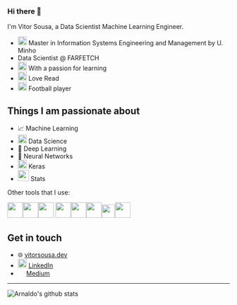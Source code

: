 ### Hi there 👋

I'm Vitor Sousa, a Data Scientist Machine Learning Engineer.

- <img height="20" src="https://upload.wikimedia.org/wikipedia/commons/thumb/e/e4/Minho_University.svg/1200px-Minho_University.svg.png"> Master in Information Systems Engineering and Management by U. Minho
- Data Scientist @ FARFETCH
- <img height="20" src="https://img.icons8.com/ios/452/learning.png"> With a passion for learning
- <img height="20" src="https://cdn0.iconfinder.com/data/icons/interior-and-decor-vol-1-1/512/15-256.png"> Love Read 
- <img height="20" src="http://simpleicon.com/wp-content/uploads/football-256x256.png"> Football player

## Things I am passionate about

- 📈 Machine Learning
- <img height="20" src="https://cdn.iconscout.com/icon/free/png-256/data-science-46-1170621.png"> Data Science
- 🤖 Deep Learning
- 🧠 Neural Networks
- <img height="20" src="https://media-exp1.licdn.com/dms/image/C560BAQG2-bElRVrSqw/company-logo_200_200/0/1547450366259?e=2159024400&v=beta&t=OpI315QOVOkFjDgZPAGF_Kw7N490Y6bkILBCrjliQUQ"> Keras
- <img height="25" src="https://pics.freeicons.io/uploads/icons/png/9454990961554897564-512.png"> Stats

Other tools that I use: 

<img height="35" src="https://cdn3.iconfinder.com/data/icons/logos-and-brands-adobe/512/267_Python-512.png"><img height="35" src="https://geosciences.uni-koeln.de/sites/geosciences/GSGS-Pictures/Reports_pictures/Rlogo.png"><img height="35" src="https://pytorch.org/assets/images/pytorch-logo.png"> <img height="35" src="https://upload.wikimedia.org/wikipedia/commons/2/29/Postgresql_elephant.svg"><img height="35" src="https://s3.amazonaws.com/cdn.33voices.com/presentations/567956383662300010000005/images/hero-07bb88075fb1a32bb828e64324b4ee20-medium.png"><img height="35" src="https://cdn.iconscout.com/icon/free/png-512/hadoop-226007.png"><img height="30" src="https://upload.wikimedia.org/wikipedia/commons/b/bb/Apache_Hive_logo.svg"><img height="35" src="https://www.pngkey.com/png/full/139-1398300_r-shiny-logo.png">

## Get in touch

- 🌐 [vitorsousa.dev](www.vitorsousa.dev)
- <img height="20" src="https://i.pinimg.com/originals/ce/09/3c/ce093c7214ad357bb665cfd2f66a8b6b.png"> [LinkedIn](https://www.linkedin.com/in/vitorhcsousa/)
- <img height="15" src="https://encrypted-tbn0.gstatic.com/images?q=tbn%3AANd9GcSTghi0H7gitTfXtM-FTY0AkMga34FgWoLFCg&usqp=CAU"> [Medium](medium.com/@vitorsousa5)

---



![Arnaldo's github stats](https://github-readme-stats.vercel.app/api?username=vitorhcsousa&count_private=true&show_icons=true&theme=gotham)
